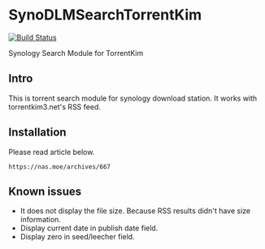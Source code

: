 # SynoDLMSearchTorrentKim

[![Build Status](https://travis-ci.org/neobutter/SynoDLMSearchTorrentKim.svg?branch=master)](https://travis-ci.org/neobutter/SynoDLMSearchTorrentKim)

Synology Search Module for TorrentKim

## Intro
This is torrent search module for synology download station.
It works with torrentkim3.net's RSS feed.

## Installation
Please read article below.
```
https://nas.moe/archives/667
```

## Known issues
* It does not display the file size. Because RSS results didn't have size information.
* Display current date in publish date field.
* Display zero in seed/leecher field.